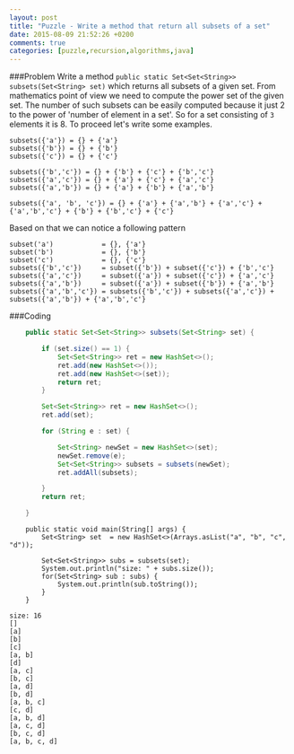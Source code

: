 ```yaml
---
layout: post
title: "Puzzle - Write a method that return all subsets of a set"
date: 2015-08-09 21:52:26 +0200
comments: true
categories: [puzzle,recursion,algorithms,java] 
---
```

###Problem
Write a method ``public static Set<Set<String>> subsets(Set<String> set)`` which returns all subsets of a given set. From mathematics point of view we need to compute the power set of the given set. The number of such subsets can be easily computed because it just 2 to the power of 'number of element in a set'. So for a set consisting of ``3`` elements it is 8.  To proceed let's write some examples.
```
subsets({'a'}) = {} + {'a'}
subsets({'b'}) = {} + {'b'}
subsets({'c'}) = {} + {'c'}

subsets({'b','c'}) = {} + {'b'} + {'c'} + {'b','c'}
subsets({'a','c'}) = {} + {'a'} + {'c'} + {'a','c'}
subsets({'a','b'}) = {} + {'a'} + {'b'} + {'a','b'}

subsets({'a', 'b', 'c'}) = {} + {'a'} + {'a','b'} + {'a','c'} + {'a','b','c'} + {'b'} + {'b','c'} + {'c'}
```

Based on that we can notice a following pattern
```
subset('a')            = {}, {'a'}
subset('b')            = {}, {'b'}
subset('c')            = {}, {'c'}
subsets({'b','c'})     = subset({'b'}) + subset({'c'}) + {'b','c'}
subsets({'a','c'})     = subset({'a'}) + subset({'c'}) + {'a','c'}
subsets({'a','b'})     = subset({'a'}) + subset({'b'}) + {'a','b'}
subsets({'a','b','c'}) = subsets({'b','c'}) + subsets({'a','c'}) + subsets({'a','b'}) + {'a','b','c'}
```

###Coding
```java
    public static Set<Set<String>> subsets(Set<String> set) {

        if (set.size() == 1) {
            Set<Set<String>> ret = new HashSet<>();
            ret.add(new HashSet<>());
            ret.add(new HashSet<>(set));
            return ret;
        }

        Set<Set<String>> ret = new HashSet<>();
        ret.add(set);

        for (String e : set) {

            Set<String> newSet = new HashSet<>(set);
            newSet.remove(e);
            Set<Set<String>> subsets = subsets(newSet);
            ret.addAll(subsets);

        }
        return ret;

    }
```

```
    public static void main(String[] args) {
        Set<String> set  = new HashSet<>(Arrays.asList("a", "b", "c", "d"));

        Set<Set<String>> subs = subsets(set);
        System.out.println("size: " + subs.size());
        for(Set<String> sub : subs) {
            System.out.println(sub.toString());
        }
    }
```

```
size: 16
[]
[a]
[b]
[c]
[a, b]
[d]
[a, c]
[b, c]
[a, d]
[b, d]
[a, b, c]
[c, d]
[a, b, d]
[a, c, d]
[b, c, d]
[a, b, c, d]
```
